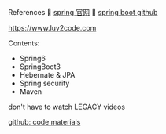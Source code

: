 References
:book: [spring 官网](https://spring.io/)
:book: [spring boot github](https://github.com/spring-projects/spring-boot)

https://www.luv2code.com

Contents:
+ Spring6
+ SpringBoot3
+ Hebernate & JPA
+ Spring security 
+ Maven





don't have to watch LEGACY videos



[github: code materials](https://github.com/darbyluv2code/spring-boot-3-spring-6-hibernate-for-beginners)